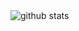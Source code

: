 <picture decoding="async" loading="lazy">
<!--   <source media="(prefers-color-scheme: light)" srcset="https://raw.githubusercontent.com/LuciNyan/LuciNyan/output/github-stats.png">
  <source media="(prefers-color-scheme: dark)" srcset="https://raw.githubusercontent.com/LuciNyan/LuciNyan/output/github-stats-dark.png"> -->
  <img alt="github stats" src="https://pixel-profile.vercel.app/api/github-stats?username=godfatherdemon&screen_effect=false&theme=fuji&hide=avatar&dithering=true">
</picture>
